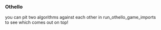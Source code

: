 ### Othello

you can pit two algorithms against each other in run_othello_game_imports to see which comes out on top!

